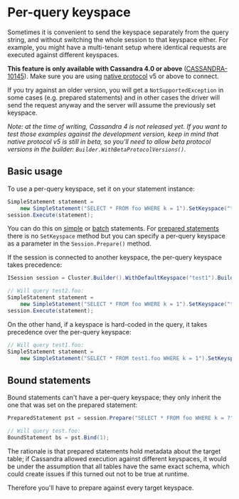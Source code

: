 # Per-query keyspace

Sometimes it is convenient to send the keyspace separately from the query string, and without switching the whole session to that keyspace either. For example, you might have a multi-tenant setup where identical requests are executed against different keyspaces.

**This feature is only available with Cassandra 4.0 or above** ([CASSANDRA-10145]). Make sure you are using [native protocol](../../../../native-protocol/) v5 or above to connect.

If you try against an older version, you will get a `NotSupportedException` in some cases (e.g. prepared statements) and in other cases the driver will send the request anyway and the server will assume the previously set keyspace.

*Note: at the time of writing, Cassandra 4 is not released yet. If you want to test those examples against the development version, keep in mind that native protocol v5 is still in beta, so you'll need to allow beta protocol versions in the builder: `Builder.WithBetaProtocolVersions()`*.

## Basic usage

To use a per-query keyspace, set it on your statement instance:

```csharp
SimpleStatement statement =
    new SimpleStatement("SELECT * FROM foo WHERE k = 1").SetKeyspace("test");
session.Execute(statement);
```

You can do this on [simple](../simple/) or [batch](../batch/) statements. For [prepared statements](../prepared) there is no `SetKeyspace` method but you can specify a per-query keyspace as a parameter in the `Session.Prepare()` method.

If the session is connected to another keyspace, the per-query keyspace takes precedence:

```csharp
ISession session = Cluster.Builder().WithDefaultKeyspace("test1").Build().Connect();

// Will query test2.foo:
SimpleStatement statement =
    new SimpleStatement("SELECT * FROM foo WHERE k = 1").SetKeyspace("test2");
session.Execute(statement);
```

On the other hand, if a keyspace is hard-coded in the query, it takes precedence over the per-query keyspace:

```csharp
// Will query test1.foo:
SimpleStatement statement =
    new SimpleStatement("SELECT * FROM test1.foo WHERE k = 1").SetKeyspace("test2");
```

## Bound statements

Bound statements can't have a per-query keyspace; they only inherit the one that was set on the prepared statement:

```csharp
PreparedStatement pst = session.Prepare("SELECT * FROM foo WHERE k = ?", "test");

// Will query test.foo:
BoundStatement bs = pst.Bind(1);
```

The rationale is that prepared statements hold metadata about the target table; if Cassandra allowed execution against different keyspaces, it would be under the assumption that all tables have the same exact schema, which could create issues if this turned out not to be true at runtime.

Therefore you'll have to prepare against every target keyspace.

[CASSANDRA-10145]: https://issues.apache.org/jira/browse/CASSANDRA-10145